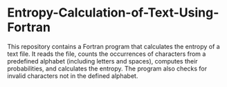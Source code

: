 # Entropy-Calculation-of-Text-Using-Fortran
This repository contains a Fortran program that calculates the entropy of a text file. It reads the file, counts the occurrences of characters from a predefined alphabet (including letters and spaces), computes their probabilities, and calculates the entropy. The program also checks for invalid characters not in the defined alphabet.
